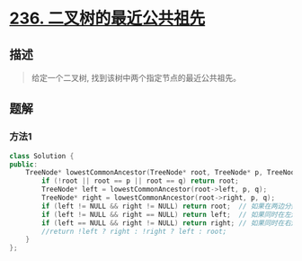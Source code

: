 # [236. 二叉树的最近公共祖先](https://leetcode-cn.com/problems/lowest-common-ancestor-of-a-binary-tree/)

## 描述

> 给定一个二叉树, 找到该树中两个指定节点的最近公共祖先。

## 题解

### 方法1

```c++
class Solution {
public:
    TreeNode* lowestCommonAncestor(TreeNode* root, TreeNode* p, TreeNode* q) {
        if (!root || root == p || root == q) return root;
        TreeNode* left = lowestCommonAncestor(root->left, p, q);
        TreeNode* right = lowestCommonAncestor(root->right, p, q);
        if (left != NULL && right != NULL) return root;  // 如果在两边分别找到了p和q
        if (left != NULL && right == NULL) return left;  // 如果同时在左边找到了p和q
        if (left == NULL && right != NULL) return right; // 如果同时在右边找到了p和q
        //return !left ? right : !right ? left : root;
    }
};
```
